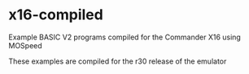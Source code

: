 # x16-compiled
Example BASIC V2 programs compiled for the Commander X16 using MOSpeed

These examples are compiled for the r30 release of the emulator
